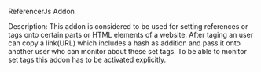 ReferencerJs Addon

Description:
This addon is considered to be used for setting references or tags onto certain parts or HTML elements of a website. After taging an user can copy a link(URL) which includes a hash as addition and pass it onto another user who can monitor about these set tags. To be able to monitor set tags this addon has to be activated explicitly.